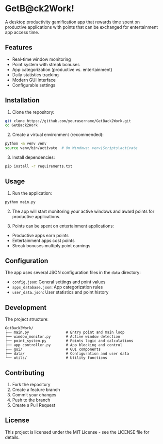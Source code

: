 # GetB@ck2Work!

A desktop productivity gamification app that rewards time spent on productive applications with points that can be exchanged for entertainment app access time.

## Features

- Real-time window monitoring
- Point system with streak bonuses
- App categorization (productive vs. entertainment)
- Daily statistics tracking
- Modern GUI interface
- Configurable settings

## Installation

1. Clone the repository:
```bash
git clone https://github.com/yourusername/GetBack2Work.git
cd GetBack2Work
```

2. Create a virtual environment (recommended):
```bash
python -m venv venv
source venv/bin/activate  # On Windows: venv\Scripts\activate
```

3. Install dependencies:
```bash
pip install -r requirements.txt
```

## Usage

1. Run the application:
```bash
python main.py
```

2. The app will start monitoring your active windows and award points for productive applications.

3. Points can be spent on entertainment applications:
- Productive apps earn points
- Entertainment apps cost points
- Streak bonuses multiply point earnings

## Configuration

The app uses several JSON configuration files in the `data` directory:

- `config.json`: General settings and point values
- `apps_database.json`: App categorization rules
- `user_data.json`: User statistics and point history

## Development

The project structure:
```
GetBack2Work/
├── main.py                 # Entry point and main loop
├── window_monitor.py       # Active window detection
├── point_system.py         # Points logic and calculations
├── app_controller.py       # App blocking and control
├── gui/                    # GUI components
├── data/                   # Configuration and user data
└── utils/                  # Utility functions
```

## Contributing

1. Fork the repository
2. Create a feature branch
3. Commit your changes
4. Push to the branch
5. Create a Pull Request

## License

This project is licensed under the MIT License - see the LICENSE file for details. 